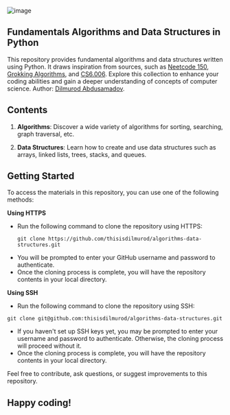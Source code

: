 ![image](https://github.com/thisisdilmurod/algorithms-data-structures/assets/100064552/874242db-6ac2-41ed-9bb3-01a9ac6a3afe)

## Fundamentals Algorithms and Data Structures in Python

This repository provides fundamental algorithms and data structures written using Python. It draws inspiration from sources, such as [Neetcode 150](https://neetcode.io/practice), [Grokking Algorithms](https://www.manning.com/books/grokking-algorithms), 
and [CS6.006](https://ocw.mit.edu/courses/6-006-introduction-to-algorithms-spring-2020/). Explore this collection to enhance your coding abilities and gain a deeper understanding of concepts of computer science. Author: [Dilmurod Abdusamadov](https://www.github.com/thisisdilmurod).

## Contents

1. **Algorithms**: Discover a wide variety of algorithms for sorting, searching, graph traversal, etc.

2. **Data Structures**: Learn how to create and use data structures such as arrays, linked lists, trees, stacks, and queues.

## Getting Started

To access the materials in this repository, you can use one of the following methods:

**Using HTTPS**

- Run the following command to clone the repository using HTTPS:
   ```shell
   git clone https://github.com/thisisdilmurod/algorithms-data-structures.git
   ```
- You will be prompted to enter your GitHub username and password to authenticate.
- Once the cloning process is complete, you will have the repository contents in your local directory.

**Using SSH**
- Run the following command to clone the repository using SSH:
```shell
git clone git@github.com:thisisdilmurod/algorithms-data-structures.git
```
- If you haven't set up SSH keys yet, you may be prompted to enter your username and password to authenticate. Otherwise, the cloning process will proceed without it.
- Once the cloning process is complete, you will have the repository contents in your local directory.

Feel free to contribute, ask questions, or suggest improvements to this repository.

## Happy coding!

